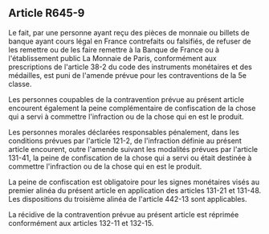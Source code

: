 Article R645-9
----
Le fait, par une personne ayant reçu des pièces de monnaie ou billets de banque
ayant cours légal en France contrefaits ou falsifiés, de refuser de les remettre
ou de les faire remettre à la Banque de France ou à l'établissement public La
Monnaie de Paris, conformément aux prescriptions de l'article 38-2 du code des
instruments monétaires et des médailles, est puni de l'amende prévue pour les
contraventions de la 5e classe.

Les personnes coupables de la contravention prévue au présent article encourent
également la peine complémentaire de confiscation de la chose qui a servi à
commettre l'infraction ou de la chose qui en est le produit.

Les personnes morales déclarées responsables pénalement, dans les conditions
prévues par l'article 121-2, de l'infraction définie au présent article
encourent, outre l'amende suivant les modalités prévues par l'article 131-41, la
peine de confiscation de la chose qui a servi ou était destinée à commettre
l'infraction ou de la chose qui en est le produit.

La peine de confiscation est obligatoire pour les signes monétaires visés au
premier alinéa du présent article en application des articles 131-21 et 131-48.
Les dispositions du troisième alinéa de l'article 442-13 sont applicables.

La récidive de la contravention prévue au présent article est réprimée
conformément aux articles 132-11 et 132-15.
